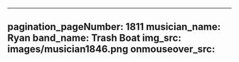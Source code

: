 ------
pagination_pageNumber: 1811
musician_name: Ryan
band_name: Trash Boat
img_src: images/musician1846.png
onmouseover_src: 
------